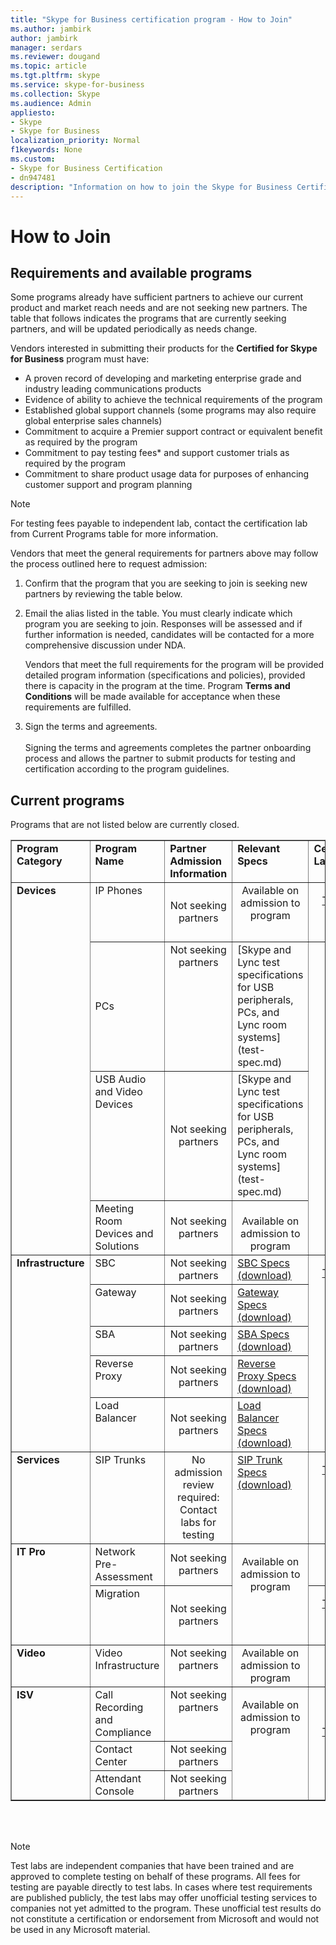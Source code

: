 ```yaml
---
title: "Skype for Business certification program - How to Join"
ms.author: jambirk
author: jambirk
manager: serdars
ms.reviewer: dougand
ms.topic: article
ms.tgt.pltfrm: skype
ms.service: skype-for-business
ms.collection: Skype
ms.audience: Admin
appliesto:
- Skype
- Skype for Business
localization_priority: Normal
f1keywords: None
ms.custom:
- Skype for Business Certification
- dn947481
description: "Information on how to join the Skype for Business Certification Program and the available programs."
---
```


# How to Join

## Requirements and available programs
Some programs already have sufficient partners to achieve our current product and market reach needs and are not seeking new partners. The table that follows indicates the programs that are currently seeking partners, and will be updated periodically as needs change.

Vendors interested in submitting their products for the **Certified for Skype for Business** program must have:
- A proven record of developing and marketing enterprise grade and industry leading communications products
- Evidence of ability to achieve the technical requirements of the program
- Established global support channels (some programs may also require global enterprise sales channels)
- Commitment to acquire a Premier support contract or equivalent benefit as required by the program
- Commitment to pay testing fees* and support customer trials as required by the program
- Commitment to share product usage data for purposes of enhancing customer support and program planning

> [!NOTE]
> For testing fees payable to independent lab, contact the certification lab from Current Programs table for more information.

Vendors that meet the general requirements for partners above may follow the process outlined here to request admission:
1. Confirm that the program that you are seeking to join is seeking new partners by reviewing the table below.

2. Email the alias listed in the table. You must clearly indicate which program you are seeking to join. Responses will be assessed and if further information is needed, candidates will be contacted for a more comprehensive discussion under NDA.

    Vendors that meet the full requirements for the program will be provided detailed program information (specifications and policies), provided there is capacity in the program at the time. Program **Terms and Conditions** will be made available for acceptance when these requirements are fulfilled.
1. Sign the terms and agreements.</br></br>
   Signing the terms and agreements completes the partner onboarding process and allows the partner to submit products for testing and certification according to the program guidelines.

## Current programs
Programs that are not listed below are currently closed.

<table border="1" cellpadding="1" cellspacing="" class="grid" style="border-collapse:collapse;background-color:white width=" width="750" xmlns="http://www.w3.org/1999/xhtml">
		<colgroup>
			<col width="115" />
			<col width="200" />
			<col width="150" />
			<col width="100" />
			<col width="95" />
		</colgroup>
		<tr align="left" valign="top">
			<td><strong>Program Category</strong></td>
			<td><strong>Program Name </strong></td>
			<td align="left" valign="top"><strong>Partner Admission<br />Information</strong></td>
			<td align="left" valign="top"><strong>Relevant Specs</strong></td>
			<td align="left" valign="top"><strong>Certification Labs*</strong></td>
		</tr>
		<tr align="left" valign="top">
			<td rowspan="4"><strong>Devices</strong></td>
			<td>IP Phones</td>
			<td style="text-align:center" valign="middle">Not seeking partners</td>
			<td style="text-align:center">Available on admission to program</td>
			<td style="text-align:center" valign="middle">
				<p><a href="http://www.tekvizion.com/premier-tenants/microsoft">Tekvizion</a></p>
				<p><a href="http://www.taas.wipro.com/user/certifications-and-qualifications-testing/unified-communications-open-interoperability-program-lync-server-rfp.aspx">Wipro</a></p>
			</td>
		</tr>
		<tr align="left" valign="middle">
			<td>PCs</td>
			<td style="text-align:center" valign="top">Not seeking partners</td>
			<td>[Skype and Lync test specifications for USB peripherals, PCs, and Lync room systems](test-spec.md) </td>
			<td rowspan="3" style="text-align:center" valign="middle">
				<p><a href="http://www.asttechlabs.com/">AST</a></p>
				<p><a href="http://www.pal-acoustics.com/">PAL</a></p>
			</td>
		</tr>
		<tr align="left" valign="top">
			<td>USB Audio and Video Devices</td>
			<td style="text-align:center" valign="middle">Not seeking partners</td>
			<td>[Skype and Lync test specifications for USB peripherals, PCs, and Lync room systems](test-spec.md)</a></td>
		</tr>
		<tr align="left" valign="top">
			<td>Meeting Room Devices and Solutions</td>
			<td style="text-align:center" valign="middle">Not seeking partners</td>
			<td style="text-align:center"><br />Available on admission to program</td>
		</tr>
		<tr align="left" valign="top">
			<td rowspan="5"><strong>Infrastructure</strong></td>
			<td>SBC</td>
			<td style="text-align:center" valign="middle">Not seeking partners</td>
			<td><a href="https://download.microsoft.com/download/8/7/5/8752C5DB-C318-4066-AE09-362D7D51D5FE/TDS_SfB_Server_2015_Infrastructure_Interoperability_Program_DOCUMENTS_ALL.zip">SBC Specs (download)</a></td>
			<td rowspan="5" style="text-align:center" valign="top">
				<p><a href="http://www.tekvizion.com/premier-tenants/microsoft">Tekvizion</a></p>
				<p><a href="http://www.taas.wipro.com/user/certifications-and-qualifications-testing/unified-communications-open-interoperability-program-lync-server-rfp.aspx">Wipro</a></p>
			</td>
		</tr>
		<tr align="left" valign="top">
			<td>Gateway</td>
			<td style="text-align:center" valign="middle">Not seeking partners</td>
			<td><a href="https://download.microsoft.com/download/8/7/5/8752C5DB-C318-4066-AE09-362D7D51D5FE/TDS_SfB_Server_2015_Infrastructure_Interoperability_Program_DOCUMENTS_ALL.zip">Gateway Specs (download)</a></td>
		</tr>
		<tr align="left" valign="top">
			<td>SBA</td>
			<td style="text-align:center" valign="middle">Not seeking partners</td>
			<td><a href="https://download.microsoft.com/download/8/7/5/8752C5DB-C318-4066-AE09-362D7D51D5FE/TDS_SfB_Server_2015_Infrastructure_Interoperability_Program_DOCUMENTS_ALL.zip">SBA Specs (download)</a></td>
		</tr>
		<tr align="left" valign="top">
			<td>Reverse Proxy</td>
			<td style="text-align:center" valign="middle">Not seeking partners</td>
			<td><a href="https://download.microsoft.com/download/8/7/5/8752C5DB-C318-4066-AE09-362D7D51D5FE/TDS_SfB_Server_2015_Infrastructure_Interoperability_Program_DOCUMENTS_ALL.zip">Reverse Proxy Specs (download)</a></td>
		</tr>
		<tr align="left" valign="top">
			<td>Load Balancer</td>
			<td style="text-align:center" valign="middle">Not seeking partners</td>
			<td><a href="https://download.microsoft.com/download/8/7/5/8752C5DB-C318-4066-AE09-362D7D51D5FE/TDS_SfB_Server_2015_Infrastructure_Interoperability_Program_DOCUMENTS_ALL.zip">Load Balancer Specs (download)</a></td>
		</tr>
		<tr align="left" valign="top">
			<td><strong>Services</strong></td>
			<td>SIP Trunks</td>
			<td style="text-align:center">No admission review required:<br />Contact labs for testing</td>
			<td><a href="https://download.microsoft.com/download/8/7/5/8752C5DB-C318-4066-AE09-362D7D51D5FE/TDS_SfB_Server_2015_Infrastructure_Interoperability_Program_DOCUMENTS_ALL.zip">SIP Trunk Specs (download)</a></td>
			<td style="text-align:center" valign="top">
				<p><a href="http://www.tekvizion.com/premier-tenants/microsoft">Tekvizion</a></p>
				<p><a href="http://www.taas.wipro.com/user/certifications-and-qualifications-testing/unified-communications-open-interoperability-program-lync-server-rfp.aspx">Wipro</a></p>
			</td>
		</tr>
		<tr align="left" valign="top">
			<td rowspan="2"><strong>IT Pro</strong></td>
			<td>Network Pre-Assessment</td>
			<td style="text-align:center" valign="middle">Not seeking partners</td>
			<td rowspan="2">
				<p style="text-align: center">Available on admission to program</p>
			</td>
			<td style="text-align:center">N/A</td>
		</tr>
		<tr align="left" valign="top">
			<td>Migration</td>
			<td style="text-align:center" valign="middle">Not seeking partners</td>
			<td style="text-align:center">
				<p><a href="http://www.tekvizion.com/premier-tenants/microsoft">Tekvizion</a></p>
				<p><a href="http://www.taas.wipro.com/user/certifications-and-qualifications-testing/unified-communications-open-interoperability-program-lync-server-rfp.aspx">Wipro</a></p>
			</td>
		</tr>
		<tr align="left" valign="top">
			<td><strong>Video</strong></td>
			<td>Video Infrastructure</td>
			<td style="text-align:center">Not seeking partners</td>
			<td style="text-align:center">Available on admission to program</td>
			<td style="text-align:center">Coming<br />Soon</td>
		</tr>
		<tr align="left" valign="top">
			<td rowspan="3"><strong>ISV</strong></td>
			<td>Call Recording and Compliance</td>
			<td align="center" valign="top">Not seeking partners</td>
			<td rowspan="3">
				<p style="text-align: center">Available on admission to program</p>
			</td>
			<td rowspan="3" style="text-align:center" valign="middle">
				<p><a href="http://www.tekvizion.com/premier-tenants/microsoft">Tekvizion</a></p>
				<p><a href="http://www.taas.wipro.com/user/certifications-and-qualifications-testing/unified-communications-open-interoperability-program-lync-server-rfp.aspx">Wipro</a></p>
			</td>
		</tr>
		<tr align="left" valign="top">
			<td>Contact Center</td>
			<td align="center" valign="top">Not seeking partners</td>
		</tr>
		<tr align="left" valign="top">
			<td>Attendant Console</td>
			<td align="center" valign="top">Not seeking partners</td>
		</tr>
	</table> </br> </br>

> [!NOTE]
> Test labs are independent companies that have been trained and are approved to complete testing on behalf of these programs. All fees for testing are payable directly to test labs. In cases where test requirements are published publicly, the test labs may offer unofficial testing services to companies not yet admitted to the program. These unofficial test results do not constitute a certification or endorsement from Microsoft and would not be used in any Microsoft material.
